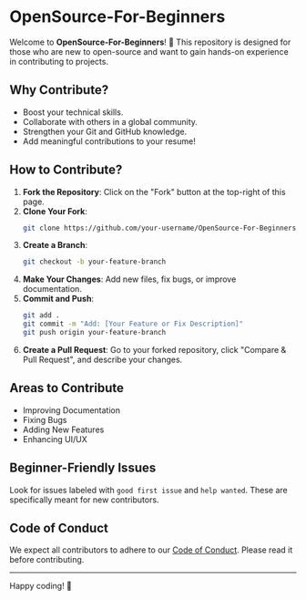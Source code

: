 # OpenSource-For-Beginners

Welcome to **OpenSource-For-Beginners**! 🎉 This repository is designed for those who are new to open-source and want to gain hands-on experience in contributing to projects. 

## Why Contribute?

- Boost your technical skills.
- Collaborate with others in a global community.
- Strengthen your Git and GitHub knowledge.
- Add meaningful contributions to your resume!

## How to Contribute?

1. **Fork the Repository**: Click on the "Fork" button at the top-right of this page.
2. **Clone Your Fork**: 
   ```bash
   git clone https://github.com/your-username/OpenSource-For-Beginners.git
   ```
3. **Create a Branch**: 
   ```bash
   git checkout -b your-feature-branch
   ```
4. **Make Your Changes**: Add new files, fix bugs, or improve documentation.
5. **Commit and Push**:
   ```bash
   git add .
   git commit -m "Add: [Your Feature or Fix Description]"
   git push origin your-feature-branch
   ```
6. **Create a Pull Request**: Go to your forked repository, click "Compare & Pull Request", and describe your changes.

## Areas to Contribute

- Improving Documentation
- Fixing Bugs
- Adding New Features
- Enhancing UI/UX

## Beginner-Friendly Issues

Look for issues labeled with `good first issue` and `help wanted`. These are specifically meant for new contributors.

## Code of Conduct

We expect all contributors to adhere to our [Code of Conduct](CODE_OF_CONDUCT.md). Please read it before contributing.

---

Happy coding! 🚀
